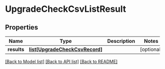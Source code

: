 # UpgradeCheckCsvListResult

## Properties
Name | Type | Description | Notes
------------ | ------------- | ------------- | -------------
**results** | [**list[UpgradeCheckCsvRecord]**](UpgradeCheckCsvRecord.md) |  | [optional] 

[[Back to Model list]](../README.md#documentation-for-models) [[Back to API list]](../README.md#documentation-for-api-endpoints) [[Back to README]](../README.md)

